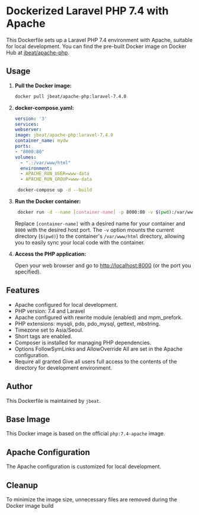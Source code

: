 # Dockerized Laravel PHP 7.4 with Apache

This Dockerfile sets up a Laravel PHP 7.4 environment with Apache, suitable for local development.
You can find the pre-built Docker image on Docker Hub at [jbeat/apache-php](https://hub.docker.com/repository/docker/jbeat/apache-php/general).

## Usage

1. **Pull the Docker image:**

    ```bash
    docker pull jbeat/apache-php:laravel-7.4.0
    ```
2. **docker-compose.yaml:**

   ```yaml
   version: '3'
   services:
   webserver:
   image: jbeat/apache-php:laravel-7.4.0
   container_name: mydw
   ports:
   - "8000:80"
   volumes:
     - ".:/var/www/html"
     environment:
     - APACHE_RUN_USER=www-data
     - APACHE_RUN_GROUP=www-data
     ```
   
   ```bash
    docker-compose up -d --build
   ```
   
3. **Run the Docker container:**

   ```bash
    docker run -d --name [container-name] -p 8000:80 -v $(pwd):/var/www/html jbeat/apache-php:laravel-7.4.0
   ```

   Replace `[container-name]` with a desired name for your container and
   `8000` with the desired host port. The `-v` option mounts the current
   directory (`$(pwd)`) to the container's `/var/www/html` directory,
   allowing you to easily sync your local code with the container.


3. **Access the PHP application:**

   Open your web browser and go to [http://localhost:8000](http://localhost:8000) (or the port you specified).

## Features

- Apache configured for local development.
- PHP version: 7.4 and Laravel
- Apache configured with rewrite module (enabled) and mpm_prefork.
- PHP extensions: mysqli, pdo, pdo_mysql, gettext, mbstring.
- Timezone set to Asia/Seoul.
- Short tags are enabled.
- Composer is installed for managing PHP dependencies.
- Options FollowSymLinks and AllowOverride All are set in the Apache configuration.
- Require all granted Give all users full access to the contents of the directory for development environment.

## Author

This Dockerfile is maintained by `jbeat`.

## Base Image

This Docker image is based on the official `php:7.4-apache` image.

## Apache Configuration

The Apache configuration is customized for local development.

## Cleanup

To minimize the image size, unnecessary files are removed during the Docker image build


